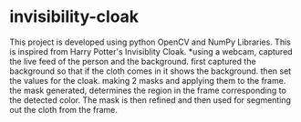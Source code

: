# invisibility-cloak
This project is developed using python OpenCV and NumPy Libraries. This is inspired from Harry Potter's Invisiblity Cloak. 
 *using a webcam, captured the live feed of the person and the background.
first captured the background so that if the cloth comes in it shows the background.
then set the values for the cloak.
making 2 masks and applying them to the frame.
the mask generated, determines the region in the frame corresponding to the detected color. The mask is then refined and then used for segmenting out the cloth from the frame.
